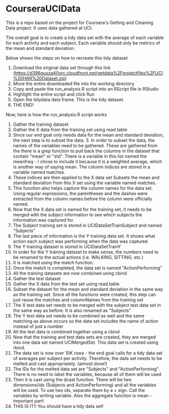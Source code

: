 CourseraUCIData
===============

This is a repo based on the project for Coursera's Getting and Cleaning Data project. It uses data gathered at UCI.

The overall goal is to create a tidy data set with the average of each variable for each activity and each subject. Each variable should only be metrics of the mean and standard deviation.

Below shows the steps on how to recreate this tidy dataset
 1. Download the original data set through this link (https://d396qusza40orc.cloudfront.net/getdata%2Fprojectfiles%2FUCI%20HAR%20Dataset.zip)
 2. Move the entire downloaded file into the working directory
 3. Copy and paste the run_analysis.R script into an RScript file in RStudio
 4. Highlight the entire script and click Run
 5. Open the tidydata data frame. This is the tidy dataset. 
 6. THE END!

Now, here is how the run_analysis.R script works
 1. Gather the training dataset 
  1. Gather the X data from the training set using read.table
   2. Since our end goal only needs data for the mean and standard deviation, the next step is to subset the data. 
    3. In order to subset the data, the names of the variables need to be gathered. These are gathered from the there is a grep function to pull back the columns in the dataset that contain "mean" or "std". There is a variable in this list named the meanfreq - I chose to include it because it is a weighted average, which is another way of saying mean. The column indices are stored in a variable named matches.
   3. These indices are then applied to the X data set Subsets the mean and standard deviation from this X set using the variable named matches.
   4. This function also helps capture the column names for the data set. Using regular expressions, the parentheses and the dashes were extracted from the column names before the column were officially named.
  5. Now that the X data set is named for the training set, it needs to be merged with the subject information to see which subjects the information was captured for.
   6. The Subject training set is stored in UCIDataSetTrainSubject and named "Subjects"
  7. The last piece of information is the Y training data set. It shows what action each subject was performing when the data was captured
   7. The Y training dataset is stored in UCIDataSetTrainY
   8. In order for the Y training dataset to make sense, the numbers need to be renamed to the actual actions (i.e. WALKING, SITTING, etc.)
   9. It is matched using the match function. 
   10. Once the match is completed, the data set is named "ActionPerforming"
 11. All the training datasets are now combined using cbind
 2. Gather the test dataset
  3. Gather the X data from the test set using read.table
   4. Subset the dataset for the mean and standard deviation in the same way as the training set. Since all the functions were created, this step can just reuse the matches and columnNames from the training set
  5. The X test data set needs to be merged with the subject test data set in the same way as before. It is also renamed as "Subjects"
  6. The Y test data set needs to be combined as well and the same matching as above occurs so the data set includes the name of action instead of just a number
  7. All the test data is combined together using a cbind
 8. Now that the training and test data sets are created, they are merged into one data set named UCIMergedSet. This data set is created using rbind.
 9. The data set is now over 10K rows - the end goal calls for a tidy data set of averages per subject per activity. Therefore, the data set needs to be melted and cast appropriately. (almost done!)
  10. The IDs for the melted data set are "Subjects" and "ActionPerforming". There is no need to label the variables, because all of them will be used 
  11. Then it is cast using the dcast function. There will be two dimensions/ids (Subjects and ActionPerforming) and all the variables will be used. To use two ids, separate them by a + sign. Call the variables by writing variable. Also the aggregate function is mean - important part! 
  12. THIS IS IT!! You should have a tidy data set! 
